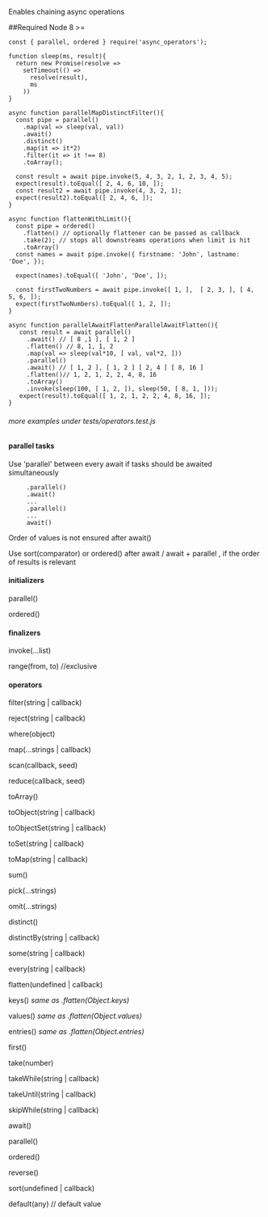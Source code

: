 Enables chaining async operations

##Required Node 8 >=
```
const { parallel, ordered } require('async_operators');

function sleep(ms, result){
  return new Promise(resolve => 
    setTimeout(() => 
      resolve(result), 
      ms
    ))
}

async function parallelMapDistinctFilter(){
  const pipe = parallel()
    .map(val => sleep(val, val))
    .await()
    .distinct()
    .map(it => it*2)
    .filter(it => it !== 8)
    .toArray();

  const result = await pipe.invoke(5, 4, 3, 2, 1, 2, 3, 4, 5);
  expect(result).toEqual([ 2, 4, 6, 10, ]);
  const result2 = await pipe.invoke(4, 3, 2, 1);
  expect(result2).toEqual([ 2, 4, 6, ]);
}

async function flattenWithLimit(){
  const pipe = ordered()
    .flatten() // optionally flattener can be passed as callback
    .take(2); // stops all downstreams operations when limit is hit
    .toArray()
  const names = await pipe.invoke({ firstname: 'John', lastname: 'Doe', });

  expect(names).toEqual([ 'John', 'Doe', ]);

  const firstTwoNumbers = await pipe.invoke([ 1, ],  [ 2, 3, ], [ 4, 5, 6, ]);
  expect(firstTwoNumbers).toEqual([ 1, 2, ]);       
}

async function parallelAwaitFlattenParallelAwaitFlatten(){
   const result = await parallel()
     .await() // [ 8 ,1 ], [ 1, 2 ]
     .flatten() // 8, 1, 1, 2
     .map(val => sleep(val*10, [ val, val*2, ]))
     .parallel()
     .await() // [ 1, 2 ], [ 1, 2 ] [ 2, 4 ] [ 8, 16 ]
     .flatten()// 1, 2, 1, 2, 2, 4, 8, 16
     .toArray()
     .invoke(sleep(100, [ 1, 2, ]), sleep(50, [ 8, 1, ]));
   expect(result).toEqual([ 1, 2, 1, 2, 2, 4, 8, 16, ]);
}
```
###### more examples under tests/operators.test.js

#### parallel tasks

Use 'parallel' between every await if tasks should be awaited simultaneously 
```...
     .parallel()
     .await()
     ...
     .parallel()
     ...
     await()
```

Order of values is not ensured after await()

Use sort(comparator) or ordered() after await / await + parallel , if the order of results is relevant

#### initializers
parallel()

ordered()

#### finalizers
invoke(...list)

range(from, to) //exclusive

#### operators

filter(string | callback)

reject(string | callback)

where(object)

map(...strings | callback)

scan(callback, seed)

reduce(callback, seed)

toArray()

toObject(string | callback)

toObjectSet(string | callback)

toSet(string | callback)

toMap(string | callback)

sum()

pick(...strings)

omit(...strings)

distinct()

distinctBy(string | callback)

some(string | callback)

every(string | callback)

flatten(undefined | callback)

keys()  _same as  .flatten(Object.keys)_

values() _same as .flatten(Object.values)_

entries() _same as .flatten(Object.entries)_

first()

take(number)

takeWhile(string | callback)

takeUntil(string | callback)

skipWhile(string | callback)

await()

parallel()

ordered()

reverse()

sort(undefined | callback)

default(any) // default value